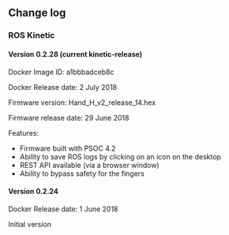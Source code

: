 ## Change log

### ROS Kinetic

#### Version 0.2.28 (current kinetic-release) 

Docker Image ID: a1bbbadceb8c

Docker Release date: 2 July 2018

Firmware version: Hand_H_v2_release_14.hex

Firmware release date: 29 June 2018

Features:
* Firmware built with PSOC 4.2
* Ability to save ROS logs by clicking on an icon on the desktop
* REST API available (via a browser window)
* Ability to bypass safety for the fingers

#### Version 0.2.24

Docker Release date: 1 June 2018

Initial version
